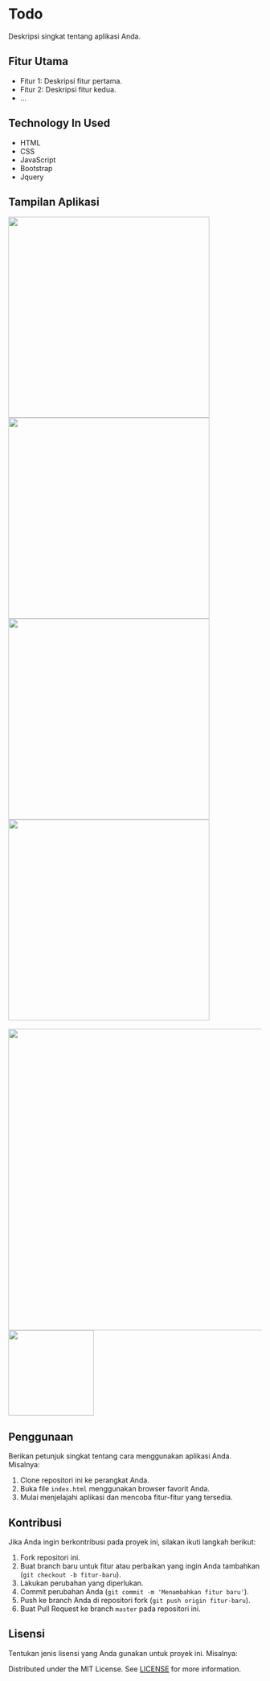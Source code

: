 # Todo

Deskripsi singkat tentang aplikasi Anda.

## Fitur Utama

- Fitur 1: Deskripsi fitur pertama.
- Fitur 2: Deskripsi fitur kedua.
- ...

## Technology In Used

- HTML
- CSS
- JavaScript
- Bootstrap
- Jquery

## Tampilan Aplikasi

<img src="https://github.com/fyyqq/to-do/assets/93767398/97571e79-e671-4a83-8bbd-531d29a5ffd7" width="400">
<img src="https://github.com/fyyqq/to-do/assets/93767398/3f4b300c-e9cd-4935-960e-17d44abbc661" width="400">
<img src="https://github.com/fyyqq/to-do/assets/93767398/2163c437-9065-4098-a742-0643f83a8755" width="400">
<img src="https://github.com/fyyqq/to-do/assets/93767398/a27db86d-d983-4368-95d8-54541b4f2f7c" width="400">

<br>
<br>

<img src="https://github.com/fyyqq/to-do/assets/93767398/064582a3-5887-4a12-b4e4-8675af98d534" width="600">
<img src="https://github.com/fyyqq/to-do/assets/93767398/acc6faee-d03d-4904-b9bc-7dd2bef62820" width="170">

## Penggunaan

Berikan petunjuk singkat tentang cara menggunakan aplikasi Anda. Misalnya:

1. Clone repositori ini ke perangkat Anda.
2. Buka file `index.html` menggunakan browser favorit Anda.
3. Mulai menjelajahi aplikasi dan mencoba fitur-fitur yang tersedia.

## Kontribusi

Jika Anda ingin berkontribusi pada proyek ini, silakan ikuti langkah berikut:

1. Fork repositori ini.
2. Buat branch baru untuk fitur atau perbaikan yang ingin Anda tambahkan (`git checkout -b fitur-baru`).
3. Lakukan perubahan yang diperlukan.
4. Commit perubahan Anda (`git commit -m 'Menambahkan fitur baru'`).
5. Push ke branch Anda di repositori fork (`git push origin fitur-baru`).
6. Buat Pull Request ke branch `master` pada repositori ini.

## Lisensi

Tentukan jenis lisensi yang Anda gunakan untuk proyek ini. Misalnya:

Distributed under the MIT License. See [LICENSE](LICENSE) for more information.
